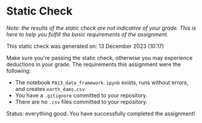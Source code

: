 # Static Check

_Note: the results of the static check are not indicative of your grade. This is here to help you fulfill the basic requirements of the assignment._

This static check was generated on: 13 December 2023 (10:17)

Make sure you're passing the static check, otherwise you may experience deductions in your grade. 
The requirements this assignment were the following:
- The notebook `PA13_data_framework.ipynb` exists, runs without errors, and creates `earth_dams.csv`.
- You have a `.gitignore` committed to your repository.
- There are no `.csv` files committed to your repository.

Status: everything good. You have successfully completed the assignment!



